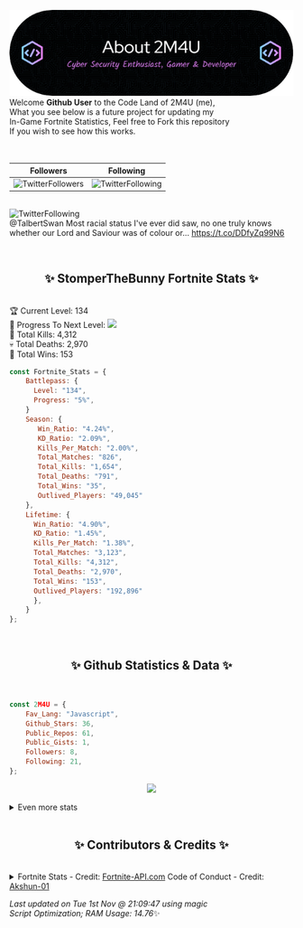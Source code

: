 
  ![Header](./src/github-banner.png)
  <br>
  Welcome **Github User** to the Code Land of 2M4U (me),<br>
  What you see below is a future project for updating my<br>
  In-Game Fortnite Statistics, Feel free to Fork this repository<br>
  If you wish to see how this works.
  <br><br>
  <br>
  
  | Followers  | Following |
  | ---------- |:---------:|
  | ![TwitterFollowers](https://img.shields.io/badge/Twitter%20Followers-78-blue)  | ![TwitterFollowing](https://img.shields.io/badge/Twitter%20Following-218-blue)  |


  <br>![TwitterFollowing](https://img.shields.io/badge/Latest%20Tweet--blue)<br>
  @TalbertSwan Most racial status I've ever did saw, no one truly knows whether our Lord and Saviour was of colour or… https://t.co/DDfyZq99N6
   
  <br><h2 align="center"> ✨ StomperTheBunny Fortnite Stats ✨</h2><br>
  🏆 Current Level: 134<br>
  🎉 Progress To Next Level: ![](https://geps.dev/progress/5)<br>
  🎯 Total Kills: 4,312<br>
  💀 Total Deaths: 2,970<br>
  👑 Total Wins: 153<br>

```js
const Fortnite_Stats = {
    Battlepass: {
      Level: "134",
      Progress: "5%",    
    }
    Season: { 
       Win_Ratio: "4.24%",
       KD_Ratio: "2.09%",
       Kills_Per_Match: "2.00%",
       Total_Matches: "826",
       Total_Kills: "1,654",
       Total_Deaths: "791",
       Total_Wins: "35",
       Outlived_Players: "49,045"
    },
    Lifetime: {
      Win_Ratio: "4.90%",
      KD_Ratio: "1.45%",
      Kills_Per_Match: "1.38%",
      Total_Matches: "3,123",
      Total_Kills: "4,312",
      Total_Deaths: "2,970",
      Total_Wins: "153",
      Outlived_Players: "192,896"
      },
    }
}; 
```


<br><h2 align="center"> ✨ Github Statistics & Data ✨</h2><br>

```js
const 2M4U = {
    Fav_Lang: "Javascript",
    Github_Stars: 36,
    Public_Repos: 61,
    Public_Gists: 1,
    Followers: 8,
    Following: 21,
}; 
```

<p align="center">
<img src="https://github-readme-streak-stats.herokuapp.com/?user=2M4U&theme=tokyonight">
</p>
<details>
  <summary>
      Even more stats
  </summary>
  <p align="center">
    <img src="https://github-profile-trophy.vercel.app/?username=2M4U&theme=dracula">
    <img src="https://github-readme-stats.vercel.app/api?username=2M4U&theme=tokyonight&count_private=true&show_icons=true&include_all_commits=true">
  </p>
</details>
<br><h2 align="center"> ✨ Contributors & Credits ✨</h2><br>
<details>
  <summary>
      Fortnite Stats - Credit: <a href="https://fortnite-api.com/?utm_source=github.com/2M4U/2M4U">Fortnite-API.com</a>
      Code of Conduct - Credit: <a href="https://github.com/Akshun-01">Akshun-01</a>
  </summary>
</details>

<!-- Last updated on Tue Nov 01 2022 21:09:47 GMT+0000 (Coordinated Universal Time) ;-;-->
<i>Last updated on  Tue 1st Nov @ 21:09:47 using magic<br>
Script Optimization; RAM Usage: 14.76</i>✨